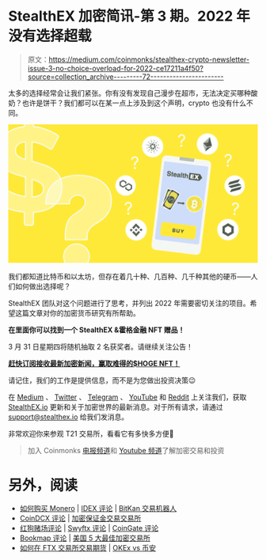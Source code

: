 # StealthEX 加密简讯-第 3 期。2022 年没有选择超载

> 原文：<https://medium.com/coinmonks/stealthex-crypto-newsletter-issue-3-no-choice-overload-for-2022-ce17211a4f50?source=collection_archive---------72----------------------->

太多的选择经常会让我们紧张。你有没有发现自己漫步在超市，无法决定买哪种酸奶？也许是饼干？我们都可以在某一点上涉及到这个声明，crypto 也没有什么不同。

![](img/698cb8a43baf73fceb80c9ddc4c15c77.png)

我们都知道比特币和以太坊，但存在着几十种、几百种、几千种其他的硬币——人们如何做出选择呢？

StealthEX 团队对这个问题进行了思考，并列出 2022 年需要密切关注的项目。希望这篇文章对你的加密货币研究有所帮助。

**在里面你可以找到一个 StealthEX &霍格金融 NFT 赠品！**

3 月 31 日星期四将随机抽取 2 名获奖者。请继续关注公告！

[**赶快订阅接收最新加密新闻，赢取难得的$HOGE NFT！**](https://www.getrevue.co/profile/stealthex_io)

请记住，我们的工作是提供信息，而不是为您做出投资决策😉

在 [Medium](https://stealthex-io.medium.com/) 、 [Twitter](https://twitter.com/Stealthex_io) 、 [Telegram](https://t.me/StealthEX) 、 [YouTube](https://www.youtube.com/channel/UCeES_XBesX76ge7xf1meuSw) 和 [Reddit](https://www.reddit.com/user/Stealthex_io) 上关注我们，获取 [StealthEX.io](https://stealthex.io/) 更新和关于加密世界的最新消息。对于所有请求，请通过 support@stealthex.io 给我们发消息。

非常欢迎你来参观 T21 交易所，看看它有多快多方便💛

> 加入 Coinmonks [电报频道](https://t.me/coincodecap)和 [Youtube 频道](https://www.youtube.com/c/coinmonks/videos)了解加密交易和投资

# 另外，阅读

*   [如何购买 Monero](https://coincodecap.com/buy-monero) | [IDEX 评论](https://coincodecap.com/idex-review) | [BitKan 交易机器人](https://coincodecap.com/bitkan-trading-bot)
*   [CoinDCX 评论](/coinmonks/coindcx-review-8444db3621a2) | [加密保证金交易交易所](https://coincodecap.com/crypto-margin-trading-exchanges)
*   [红狗赌场评论](https://coincodecap.com/red-dog-casino-review) | [Swyftx 评论](https://coincodecap.com/swyftx-review) | [CoinGate 评论](https://coincodecap.com/coingate-review)
*   [Bookmap 评论](https://coincodecap.com/bookmap-review-2021-best-trading-software) | [美国 5 大最佳加密交易所](https://coincodecap.com/crypto-exchange-usa)
*   [如何在 FTX 交易所交易期货](https://coincodecap.com/ftx-futures-trading) | [OKEx vs 币安](https://coincodecap.com/okex-vs-binance)